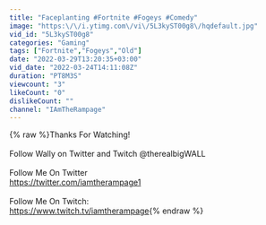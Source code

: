 ```yaml
---
title: "Faceplanting #Fortnite #Fogeys #Comedy"
image: "https:\/\/i.ytimg.com\/vi\/5L3kyST00g8\/hqdefault.jpg"
vid_id: "5L3kyST00g8"
categories: "Gaming"
tags: ["Fortnite","Fogeys","Old"]
date: "2022-03-29T13:20:35+03:00"
vid_date: "2022-03-24T14:11:08Z"
duration: "PT8M3S"
viewcount: "3"
likeCount: "0"
dislikeCount: ""
channel: "IAmTheRampage"
---
```

{% raw %}Thanks For Watching!<br /><br />Follow Wally on Twitter and Twitch @therealbigWALL<br /><br />Follow Me On Twitter<br /><a rel="nofollow" target="blank" href="https://twitter.com/iamtherampage1">https://twitter.com/iamtherampage1</a><br /><br />Follow Me On Twitch:<br /><a rel="nofollow" target="blank" href="https://www.twitch.tv/iamtherampage">https://www.twitch.tv/iamtherampage</a>{% endraw %}
